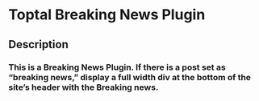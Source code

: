# Toptal Breaking News Plugin

## Description

### This is a Breaking News Plugin. If there is a post set as “breaking news,” display a full width div at the bottom of the site’s header with the Breaking news.
